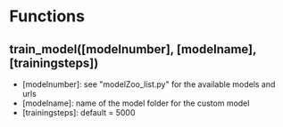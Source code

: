 # Functions
## train_model([modelnumber], [modelname], [trainingsteps])
- [modelnumber]: see "modelZoo_list.py" for the available models and urls
- [modelname]: name of the model folder for the custom model
- [trainingsteps]: default = 5000
